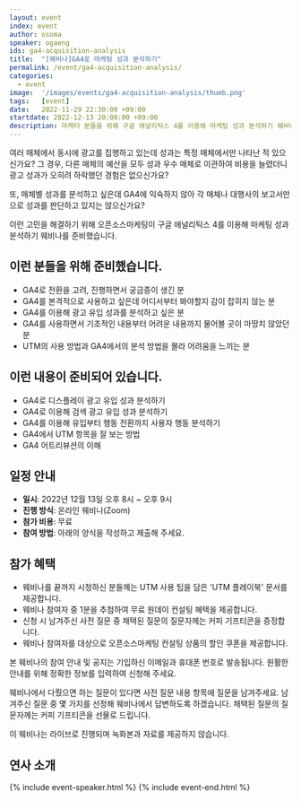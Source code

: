 ```yaml
---
layout: event
index: event
author: osoma
speaker: ogaeng
ids: ga4-acquisition-analysis
title:  "[웨비나]GA4로 마케팅 성과 분석하기"
permalink: /event/ga4-acquisition-analysis/
categories:
  - event
image:  '/images/events/ga4-acquisition-analysis/thumb.png'
tags:   [event]
date:   2022-11-29 22:30:00 +09:00
startdate: 2022-12-13 20:00:00 +09:00
description: 마케터 분들을 위해 구글 애널리틱스 4를 이용해 마케팅 성과 분석하기 웨비나를 준비했습니다.
---
```


여러 매체에서 동시에 광고를 집행하고 있는데 성과는 특정 매체에서만 나타난 적 있으신가요? 그 경우, 다른 매체의 예산을 모두 성과 우수 매체로 이관하여 비용을 늘렸더니 광고 성과가 오히려 하락했던 경험은 없으신가요?

또, 매체별 성과를 분석하고 싶은데 GA4에 익숙하지 않아 각 매체나 대행사의 보고서만으로 성과를 판단하고 있지는 않으신가요?

이런 고민을 해결하기 위해 오픈소스마케팅이 구글 애널리틱스 4를 이용해 마케팅 성과 분석하기 웨비나를 준비했습니다.

## 이런 분들을 위해 준비했습니다.

- GA4로 전환을 고려, 진행하면서 궁금증이 생긴 분
- GA4를 본격적으로 사용하고 싶은데 어디서부터 봐야할지 감이 잡히지 않는 분
- GA4를 이용해 광고 유입 성과를 분석하고 싶은 분
- GA4를 사용하면서 기초적인 내용부터 어려운 내용까지 물어볼 곳이 마땅치 않았던 분
- UTM의 사용 방법과 GA4에서의 분석 방법을 몰라 어려움을 느끼는 분

## 이런 내용이 준비되어 있습니다.

- GA4로 디스플레이 광고 유입 성과 분석하기
- GA4로 이용해 검색 광고 유입 성과 분석하기
- GA4를 이용해 유입부터 행동 전환까지 사용자 행동 분석하기
- GA4에서 UTM 항목을 잘 보는 방법
- GA4 어트리뷰션의 이해

## 일정 안내

- **일시**: 2022년 12월 13일 오후 8시 ~ 오후 9시
- **진행 방식**: 온라인 웨비나(Zoom)
- **참가 비용**: 무료
- **참여 방법**: 아래의 양식을 작성하고 제출해 주세요.

## 참가 혜택

- 웨비나를 끝까지 시청하신 분들께는 UTM 사용 팁을 담은 'UTM 플레이북' 문서를 제공합니다.
- 웨비나 참여자 중 1분을 추첨하여 무료 원데이 컨설팅 혜택을 제공합니다.
- 신청 시 남겨주신 사전 질문 중 채택된 질문의 질문자께는 커피 기프티콘을 증정합니다.
- 웨비나 참여자를 대상으로 오픈소스마케팅 컨설팅 상품의 할인 쿠폰을 제공합니다.

본 웨비나의 참여 안내 및 공지는 기입하신 이메일과 휴대폰 번호로 발송됩니다. 원활한 안내를 위해 정확한 정보를 입력하여 신청해 주세요.

웨비나에서 다뤘으면 하는 질문이 있다면 사전 질문 내용 항목에 질문을 남겨주세요. 남겨주신 질문 중 몇 가지를 선정해 웨비나에서 답변하도록 하겠습니다. 채택된 질문의 질문자께는 커피 기프티콘을 선물로 드립니다.

이 웨비나는 라이브로 진행되며 녹화본과 자료를 제공하지 않습니다.

## 연사 소개

{% include event-speaker.html %}
{% include event-end.html %}
